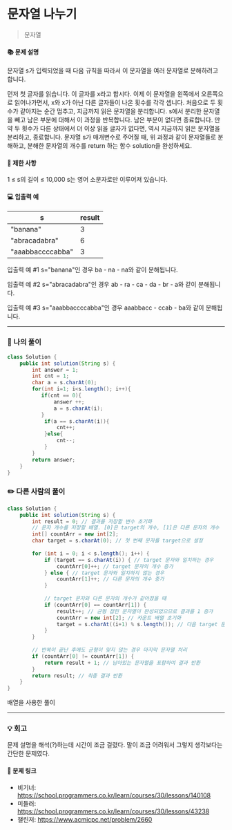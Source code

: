# 문자열 나누기
> 문자열

#### 📚 문제 설명
문자열 s가 입력되었을 때 다음 규칙을 따라서 이 문자열을 여러 문자열로 분해하려고 합니다.

먼저 첫 글자를 읽습니다. 이 글자를 x라고 합시다.
이제 이 문자열을 왼쪽에서 오른쪽으로 읽어나가면서, x와 x가 아닌 다른 글자들이 나온 횟수를 각각 셉니다. 처음으로 두 횟수가 같아지는 순간 멈추고, 지금까지 읽은 문자열을 분리합니다.
s에서 분리한 문자열을 빼고 남은 부분에 대해서 이 과정을 반복합니다. 남은 부분이 없다면 종료합니다.
만약 두 횟수가 다른 상태에서 더 이상 읽을 글자가 없다면, 역시 지금까지 읽은 문자열을 분리하고, 종료합니다.
문자열 s가 매개변수로 주어질 때, 위 과정과 같이 문자열들로 분해하고, 분해한 문자열의 개수를 return 하는 함수 solution을 완성하세요.

#### 📌 제한 사항 
1 ≤ s의 길이 ≤ 10,000
s는 영어 소문자로만 이루어져 있습니다.

#### 💻 입출력 예
|s|result|
|---|:---|
|"banana"|3|
|"abracadabra"|6|
|"aaabbaccccabba"|3|

입출력 예 #1
s="banana"인 경우 ba - na - na와 같이 분해됩니다.

입출력 예 #2
s="abracadabra"인 경우 ab - ra - ca - da - br - a와 같이 분해됩니다.

입출력 예 #3
s="aaabbaccccabba"인 경우 aaabbacc - ccab - ba와 같이 분해됩니다.

---
### 📝 나의 풀이
```java
class Solution {
    public int solution(String s) {
        int answer = 1;
        int cnt = 1;
        char a = s.charAt(0);
        for(int i=1; i<s.length(); i++){
           if(cnt == 0){
               answer ++;
               a = s.charAt(i);
           }
            if(a == s.charAt(i)){
                cnt++;
            }else{
                cnt--;
            }
        }
        return answer;
    }
}
```



### ✏️ 다른 사람의 풀이
```java
class Solution {
    public int solution(String s) {
        int result = 0; // 결과를 저장할 변수 초기화
        // 문자 개수를 저장할 배열. [0]은 target의 개수, [1]은 다른 문자의 개수
        int[] countArr = new int[2]; 
        char target = s.charAt(0); // 첫 번째 문자를 target으로 설정
        
        for (int i = 0; i < s.length(); i++) {
            if (target == s.charAt(i)) { // target 문자와 일치하는 경우
                countArr[0]++; // target 문자의 개수 증가
            } else { // target 문자와 일치하지 않는 경우
                countArr[1]++; // 다른 문자의 개수 증가
            }
            
            // target 문자와 다른 문자의 개수가 같아졌을 때
            if (countArr[0] == countArr[1]) {
                result++; // 균형 잡힌 문자열이 완성되었으므로 결과를 1 증가
                countArr = new int[2]; // 카운트 배열 초기화
                target = s.charAt((i+1) % s.length()); // 다음 target 문자 설정
            }
        }
        
        // 반복이 끝난 후에도 균형이 맞지 않는 경우 마지막 문자열 처리
        if (countArr[0] != countArr[1]) {
            return result + 1; // 남아있는 문자열을 포함하여 결과 반환
        }
        return result; // 최종 결과 반환
    }
}

```
배열을 사용한 풀이

---
### 💡 회고

문제 설명을 해석(?)하는데 시간이 조금 걸렸다. 말이 조금 어려워서 그렇지 생각보다는 간단한 문제였다.

#### 🔗 문제 링크
- 비기너: https://school.programmers.co.kr/learn/courses/30/lessons/140108
- 미들러: https://school.programmers.co.kr/learn/courses/30/lessons/43238
- 챌린저: https://www.acmicpc.net/problem/2660